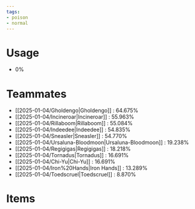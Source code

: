 ```yaml
---
tags:
- poison
- normal
---
```

# Usage
- 0%
# Teammates
- [[2025-01-04/Gholdengo|Gholdengo]] : 64.675%
- [[2025-01-04/Incineroar|Incineroar]] : 55.963%
- [[2025-01-04/Rillaboom|Rillaboom]] : 55.084%
- [[2025-01-04/Indeedee|Indeedee]] : 54.835%
- [[2025-01-04/Sneasler|Sneasler]] : 54.770%
- [[2025-01-04/Ursaluna-Bloodmoon|Ursaluna-Bloodmoon]] : 19.238%
- [[2025-01-04/Regigigas|Regigigas]] : 18.218%
- [[2025-01-04/Tornadus|Tornadus]] : 16.691%
- [[2025-01-04/Chi-Yu|Chi-Yu]] : 16.691%
- [[2025-01-04/Iron%20Hands|Iron Hands]] : 13.289%
- [[2025-01-04/Toedscruel|Toedscruel]] : 8.870%
# Items